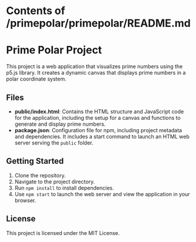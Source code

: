 # Contents of /primepolar/primepolar/README.md

# Prime Polar Project

This project is a web application that visualizes prime numbers using the p5.js library. It creates a dynamic canvas that displays prime numbers in a polar coordinate system.

## Files

- **public/index.html**: Contains the HTML structure and JavaScript code for the application, including the setup for a canvas and functions to generate and display prime numbers.
- **package.json**: Configuration file for npm, including project metadata and dependencies. It includes a start command to launch an HTML web server serving the `public` folder.

## Getting Started

1. Clone the repository.
2. Navigate to the project directory.
3. Run `npm install` to install dependencies.
4. Use `npm start` to launch the web server and view the application in your browser.

## License

This project is licensed under the MIT License.